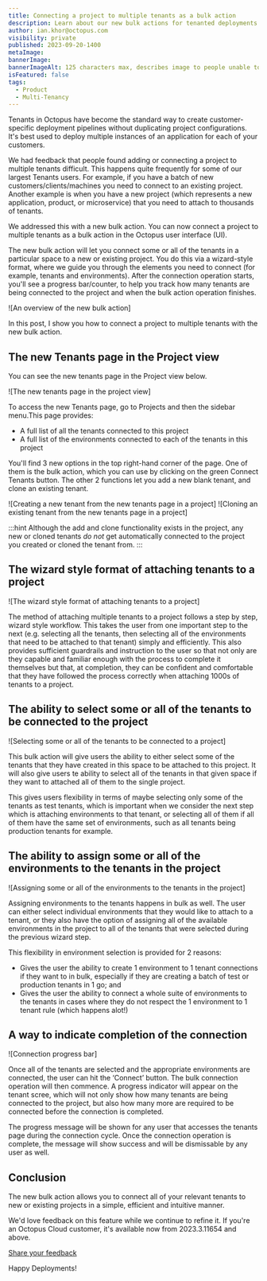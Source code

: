 ```yaml
---
title: Connecting a project to multiple tenants as a bulk action
description: Learn about our new bulk actions for tenanted deployments in Octopus. Connect a project to multiple tenants and add or clone a new tenant straight from the project page.
author: ian.khor@octopus.com
visibility: private
published: 2023-09-20-1400
metaImage: 
bannerImage: 
bannerImageAlt: 125 characters max, describes image to people unable to see it.
isFeatured: false
tags: 
  - Product
  - Multi-Tenancy
---
```


Tenants in Octopus have become the standard way to create customer-specific deployment pipelines without duplicating project configurations. It's best used to deploy multiple instances of an application for each of your customers. 

We had feedback that people found adding or connecting a project to multiple tenants difficult. This happens quite frequently for some of our largest Tenants users. For example, if you have a batch of new customers/clients/machines you need to connect to an existing project. Another example is when you have a new project (which represents a new application, product, or microservice) that you need to attach to thousands of tenants. 

We addressed this with a new bulk action. You can now connect a project to multiple tenants as a bulk action in the Octopus user interface (UI).

The new bulk action will let you connect some or all of the tenants in a particular space to a new or existing project. You do this via a wizard-style format, where we guide you through the elements you need to connect (for example, tenants and environments). After the connection operation starts, you'll see a progress bar/counter, to help you track how many tenants are being connected to the project and when the bulk action operation finishes.

![An overview of the new bulk action]

In this post, I show you how to connect a project to multiple tenants with the new bulk action.

## The new Tenants page in the Project view

You can see the new tenants page in the Project view below.

![The new tenants page in the project view]

To access the new Tenants page, go to Projects and then the sidebar menu.This page provides:

- A full list of all the tenants connected to this project
- A full list of the environments connected to each of the tenants in this project

You'll find 3 new options in the top right-hand corner of the page. One of them is the bulk action, which you can use by clicking on the green Connect Tenants button.  The other 2 functions let you add a new blank tenant, and clone an existing tenant.

![Creating a new tenant from the new tenants page in a project]
![Cloning an existing tenant from the new tenants page in a project]

:::hint 
Although the add and clone functionality exists in the project, any new or cloned tenants *do not* get automatically connected to the project you created or cloned the tenant from.
:::

## The wizard style format of attaching tenants to a project

![The wizard style format of attaching tenants to a project]

The method of attaching multiple tenants to a project follows a step by step, wizard style workflow. This takes the user from one important step to the next (e.g. selecting all the tenants, then selecting all of the environments that need to be attached to that tenant) simply and efficiently. This also provides sufficient guardrails and instruction to the user so that not only are they capable and familiar enough with the process to complete it themselves but that, at completion, they can be confident and comfortable that they have followed the process correctly when attaching 1000s of tenants to a project.

## The ability to select some or all of the tenants to be connected to the project

![Selecting some or all of the tenants to be connected to a project]

This bulk action will give users the ability to either select some of the tenants that they have created in this space to be attached to this project. It will also give users te ability to select all of the tenants in that given space if they want to attached all of them to the single project.

This gives users flexibility in terms of maybe selecting only some of the tenants as test tenants, which is important when we consider the next step which is attaching environments to that tenant, or selecting all of them if all of them have the same set of environments, such as all tenants being production tenants for example.

## The ability to assign some or all of the environments to the tenants in the project

![Assigning some or all of the environments to the tenants in the project]

Assigning environments to the tenants happens in bulk as well. The user can either select individual environments that they would like to attach to a tenant, or they also have the option of assigning all of the available environments in the project to all of the tenants that were selected during the previous wizard step.

This flexibility in environment selection is provided for 2 reasons:
- Gives the user the ability to create 1 environment to 1 tenant connections if they want to in bulk, especially if they are creating a batch of test or production tenants in 1 go; and
- Gives the user the ability to connect a whole suite of environments to the tenants in cases where they do not respect the 1 environment to 1 tenant rule (which happens alot!)

## A way to indicate completion of the connection

![Connection progress bar]

Once all of the tenants are selected and the appropriate environments are connected, the user can hit the ‘Connect’ button. The bulk connection operation will then commence. A progress indicator will appear on the tenant scree, which will not only show how many tenants are being connected to the project, but also how many more are required to be connected before the connection is completed.

The progress message will be shown for any user that accesses the tenants page during the connection cycle. Once the connection operation is complete, the message will show success and will be dismissable by any user as well.

## Conclusion
The new bulk action allows you to connect all of your relevant tenants to new or existing projects in a simple, efficient and intuitive manner.

We'd love feedback on this feature while we continue to refine it. If you're an Octopus Cloud customer, it's available now from 2023.3.11654 and above.

<span><a class="btn btn-success" href="https://octopusdeploy.typeform.com/to/iBkrLS52">Share your feedback</a></span>

Happy Deployments!
